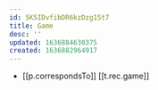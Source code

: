 ```yaml
---
id: 5K5IDvfibDR6kzDzg15t7
title: Game
desc: ''
updated: 1636884630375
created: 1636882964917
---
```




 - [[p.correspondsTo]] [[t.rec.game]]
